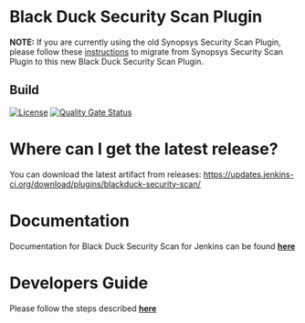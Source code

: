# Black Duck Security Scan Plugin

**NOTE:** If you are currently using the old Synopsys Security Scan Plugin, please follow these <a href="https://community.blackduck.com/s/article/integrations-black-duck-migration-instructions">instructions</a> to migrate from Synopsys Security Scan Plugin to this new Black Duck Security Scan Plugin. 

## Build

[![License](https://img.shields.io/badge/License-Apache%202.0-blue.svg)](https://opensource.org/licenses/Apache-2.0)
[![Quality Gate Status](https://sonarcloud.io/api/project_badges/measure?project=io.jenkins.plugins%3Ablackduck-security-scan&metric=alert_status)](https://sonarcloud.io/summary/new_code?id=io.jenkins.plugins%3Ablackduck-security-scan)

# Where can I get the latest release?
You can download the latest artifact from releases: https://updates.jenkins-ci.org/download/plugins/blackduck-security-scan/

# Documentation
Documentation for Black Duck Security Scan for Jenkins can be found [**here**](https://documentation.blackduck.com/bundle/bridge/page/documentation/c_using-jenkins-plugin.html)

# Developers Guide
Please follow the steps described [**here**](DeveloperGuide.md)

